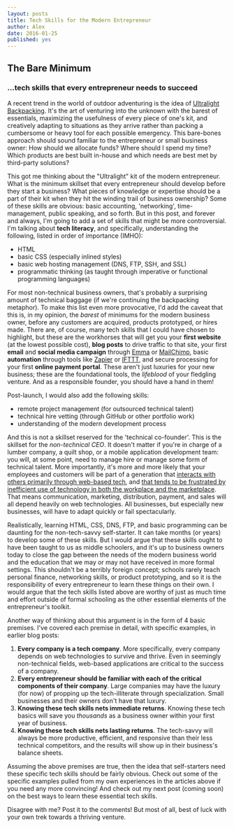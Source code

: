 ```yaml
---
layout: posts
title: Tech Skills for the Modern Entrepreneur
author: Alex
date: 2016-01-25
published: yes
---
```


## The Bare Minimum
### ...tech skills that every entrepreneur needs to succeed

A recent trend in the world of outdoor adventuring is the idea of [Ultralight Backpacking](http://www.rei.com/learn/expert-advice/ultralight-backpacking.html). It's the art of venturing into the unknown with the barest of essentials, maximizing the usefulness of every piece of one's kit, and creatively adapting to situations as they arrive rather than packing a cumbersome or heavy tool for each possible emergency. This bare-bones approach should sound familiar to the entrepreneur or small business owner: How should we allocate funds? Where should I spend my time? Which products are best built in-house and which needs are best met by third-party solutions?

This got me thinking about the "Ultralight" kit of the modern entrepreneur. What is the minimum skillset that every entrepreneur should develop before they start a business? What pieces of knowledge or expertise should be a part of their kit when they hit the winding trail of business ownership? Some of these skills are obvious: basic accounting, 'networking', time-management, public speaking, and so forth. But in this post, and forever and always, I'm going to add a set of skills that might be more controversial. I'm talking about **tech literacy**, and specifically, understanding the following, listed in order of importance (IMHO):

+ HTML
+ basic CSS (especially inlined styles)
+ basic web hosting management (DNS, FTP, SSH, and SSL)
+ programmatic thinking (as taught through imperative or functional programming languages)

For most non-technical business owners, that's probably a surprising amount of technical baggage (if we're continuing the backpacking metaphor). To make this list even more provocative, I'd add the caveat that this is, in my opinion, the *barest* of minimums for the modern business owner, before any customers are acquired, products prototyped, or hires made. There are, of course, many tech skills that I could have chosen to highlight, but these are the workhorses that will get you your **first website** (at the lowest possible cost), **blog posts** to drive traffic to that site, your first **email** and **social media campaign** through [Emma](http://myemma.com/) or [MailChimp](http://mailchimp.com/), basic **automation** through tools like [Zapier](https://zapier.com/) or [IFTTT](https://ifttt.com/), and secure processing for your first **online payment portal**. These aren't just luxuries for your new business; these are the foundational tools, the *lifeblood* of your fledgling venture. And as a responsible founder, you should have a hand in them!

Post-launch, I would also add the following skills:

+ remote project management (for outsourced technical talent)
+ technical hire vetting (through GitHub or other portfolio work)
+ understanding of the modern development process

And this is not a skillset reserved for the 'technical co-founder'. This is the skillset for the *non-technical CEO*. It doesn't matter if you're in charge of a lumber company, a quilt shop, or a mobile application development team: you will, at some point, need to manage hire or manage some form of technical talent. More importantly, it's more and more likely that your employees and customers will be part of a generation that [interacts with others primarily through web-based tech](http://link.springer.com/article/10.1007/s10869-010-9172-7/fulltext.html), and [that tends to be frustrated by inefficient use of technology in both the workplace and the marketplace](http://rikleeninstitute.com/sites/default/files/images/rikleen.14millennials.pdf). That means communication, marketing, distribution, payment, and sales will all depend heavily on web technologies. All businesses, but especially new businesses, will have to adapt quickly or fail spectacularly. 

Realistically, learning HTML, CSS, DNS, FTP, and basic programming can be daunting for the non-tech-savvy self-starter. It can take months (or years) to develop some of these skills. But I would argue that these skills ought to have been taught to us as middle schoolers, and it's up to business owners today to close the gap between the needs of the modern business world and the education that we may or may not have received in more formal settings. This shouldn't be a terribly foreign concept; schools rarely teach personal finance, networking skills, or product prototyping, and so it is the responsibility of every entrepreneur to learn these things on their own. I would argue that the tech skills listed above are worthy of just as much time and effort outside of formal schooling as the other essential elements of the entrepreneur's toolkit.

Another way of thinking about this argument is in the form of 4 basic premises. I've covered each premise in detail, with specific examples, in earlier blog posts: 

1. **Every company is a tech company**. More specifically, every company depends on web technologies to survive and thrive. Even in seemingly non-technical fields, web-based applications are critical to the success of a company. 
2. **Every entrepreneur should be familiar with each of the critical components of their company**. Large companies may have the luxury (for now) of propping up the tech-illiterate through specialization. Small businesses and their owners don't have that luxury.
3. **Knowing these tech skills nets immediate returns**. Knowing these tech basics will save you *thousands* as a business owner within your first year of business.
4. **Knowing these tech skills nets lasting returns**. The tech-savvy will always be more productive, efficient, and responsive than their less technical competitors, and the results will show up in their business's balance sheets. 

Assuming the above premises are true, then the idea that self-starters need these specific tech skills should be fairly obvious. Check out some of the specific examples pulled from my own experiences in the articles above if you need any more convincing! And check out my next post (coming soon) on the best ways to learn these essential tech skills.

Disagree with me? Post it to the comments! But most of all, best of luck with your own trek towards a thriving venture. 